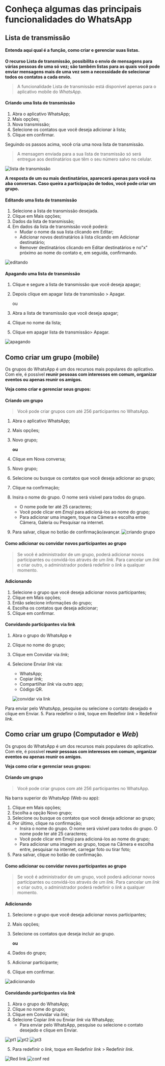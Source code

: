 # Conheça algumas das principais funcionalidades do WhatsApp

## Lista de transmissão

#### Entenda aqui qual é a função, como criar e gerenciar suas listas.


**O recurso Lista de transmissão, possibilita o envio de mensagens para várias pessoas de uma só vez; são também listas para as quais você pode enviar mensagens mais de uma vez sem a necessidade de selecionar todos os contatos a cada envio.**

> A funcionalidade Lista de transmissão está disponível apenas para o aplicativo mobile do _WhatsApp_.

#### Criando uma lista de transmissão 

  1. Abra o aplicativo WhatsApp;
  2. Mais opções;
  3. Nova transmissão;
  2. Selecione os contatos que você deseja adicionar à lista;
  3. Clique em confirmar.
 
Seguindo os passos acima, você cria uma nova lista de transmissão. 

> A mensagem enviada para a sua lista de transmissão só será entregue aos destinatários que têm o seu número salvo no celular. 

![lista de transmissão](https://chatguru.com.br/wp-content/uploads/2021/03/como-fazer-lista-de-transmissao-whatsapp-1024x437.jpg)
 
**A resposta de um ou mais destinatários, aparecerá apenas para você na aba conversas. Caso queira a participação de todos, você pode criar um grupo.**

#### Editando uma lista de transmissão

 1. Selecione a lista de transmissão desejada.
 2. Clique em Mais opções; 
 3. Dados da lista de transmissão;
 3. Em dados da lista de transmissão você poderá:
    - Mudar o nome da sua lista clicando em Editar;
    - Adicionar novos destinatários à lista clicando em Adicionar destinatário;
    - Remover destinatários clicando em Editar destinatários e no"x" próximo ao nome do contato e, em seguida, confirmando.

![editando](https://static.appgeek.com.br/imagens/lista-de-transmissao-whatsapp2-copiar-cke.jpg)

#### Apagando uma lista de transmissão

 1. Clique e segure a lista de transmissão que você deseja apagar;
 2. Depois clique em apagar lista de transmissão > Apagar.
 
      ou

 1. Abra a lista de transmissão que você deseja apagar;
 2. Clique no nome da lista;
 3. Clique em apagar lista de transmissão> Apagar.

![apagando](https://baratodecelular.com.br/wp-content/uploads/2021/03/como-apagar-lista-transmissao-whatsapp-3.jpg)



## Como criar um grupo (mobile)
 
Os grupos do WhatsApp é um dos recursos mais populares do aplicativo. Com ele, é possível **reunir pessoas com interesses em comum, organizar eventos ou apenas reunir os amigos.**
 
 **Veja como criar e gerenciar seus grupos:**
 

#### Criando um grupo

> Você pode criar grupos com até 256 participantes no WhatsApp.

 1. Abra o aplicativo WhatsApp;
 2. Mais opções; 
 3. Novo grupo;

    __ou__


 1. Clique em Nova conversa; 
 3. Novo grupo;
 3. Selecione ou busque os contatos que você deseja adicionar ao grupo;
 4. Clique na confirmação;
 5. Insira o nome do grupo. O nome será visível para todos do grupo.
    - O nome pode ter até 25 caracteres;
    - Você pode clicar em *Emoji* para adicioná-los ao nome do grupo;
    - Para adicionar uma imagem, toque na Câmera e escolha entre Câmera, Galeria ou Pesquisar na internet. 
 6. Para salvar, clique no botão de confirmação/avançar.
 ![criando grupo](https://www.whatsappear.com.br/wp-content/uploads/2015/10/como-criar-grupo-no-whatsapp.png)


#### Como adicionar ou convidar novos participantes ao grupo

> Se você é administrador de um grupo, poderá adicionar novos participantes ou convidá-los através de um _link_. Para cancelar um _link_ e criar outro, o administrador poderá redefinir o _link_ a qualquer momento.
 
#### Adicionando

 1. Selecione o grupo que você deseja adicionar novos participantes;
 2. Clique em Mais opções;
 3. Então selecione informações do grupo; 
 4. Escolha os contatos que deseja adicionar;   
 5. Clique em confirmar.

#### Convidando participantes via link

 1. Abra o grupo do WhatsApp e 
 2. Clique no nome do grupo;
 3. Clique em Convidar via _link_;
 4. Selecione Enviar _link_ via:
    - WhatsApp; 
    - Copiar _link_;
    - Compartilhar _link_ via outro app; 
    - Código QR.
    
    ![convidar via link](https://static.appgeek.com.br/imagens/link-para-whatsapp2-copiar-cke.jpg)
    
Para enviar pelo WhatsApp, pesquise ou selecione o contato desejado e clique em Enviar.
 5. Para redefinir o _link_, toque em Redefinir _link_ > Redefinir _link_.



## Como criar um grupo (Computador e *Web*)
 
 Os grupos do WhatsApp é um dos recursos mais populares do aplicativo. Com ele, é possível **reunir pessoas com interesses em comum, organizar eventos ou apenas reunir os amigos.**
 
 **Veja como criar e gerenciar seus grupos:**
 
#### Criando um grupo

> Você pode criar grupos com até 256 participantes no WhatsApp.

Na barra superior do WhatsApp (Web ou app):
 1. Clique em Mais opções;
 2. Escolha a opção Novo grupo;
 3. Selecione ou busque os contatos que você deseja adicionar ao grupo;
 4. Por último, clique na confirmação;
    - Insira o nome do grupo. O nome será visível para todos do grupo.
O nome pode ter até 25 caracteres;
    - Você pode clicar em Emoji para adicioná-los ao nome do grupo;
    - Para adicionar uma imagem ao grupo, toque na Câmera e escolha entre, pesquisar na internet, carregar foto ou tirar foto; 
 5. Para salvar, clique no botão de confirmação.
 

#### Como adicionar ou convidar novos participantes ao grupo
 
> Se você é administrador de um grupo, você poderá adicionar novos participantes ou convidá-los através de um _link_. Para cancelar um _link_ e criar outro, o administrador poderá redefinir o _link_ a qualquer momento.
 
#### Adicionando
1. Selecione o grupo que você deseja adicionar novos participantes;
2. Mais opções; 
3. Selecione os contatos que deseja incluir ao grupo.

    **ou**


1. Dados do grupo; 
2. Adicionar participante; 
3. Clique em confirmar.
 
![adicionando](https://s2.glbimg.com/7z_WubF9pIEz3_CJDQfG6luSpM8=/0x0:996x584/984x0/smart/filters:strip_icc()/i.s3.glbimg.com/v1/AUTH_08fbf48bc0524877943fe86e43087e7a/internal_photos/bs/2018/W/t/UuDqLORKaC72GbyFv58Q/whats2.jpg)
 
#### Convidando participantes via _link_
 
1. Abra o grupo do WhatsApp; 
2. Clique no nome do grupo;
3. Clique em Convidar via _link_;
4. Selecione Copiar _link_ ou Enviar _link_ via WhatsApp;
   - Para enviar pelo WhatsApp, pesquise ou selecione o contato desejado e clique em Enviar.


 ![pt1](https://s2.glbimg.com/OXhhtCuEFv47gY37mCCDr2EOGnA=/0x0:695x391/984x0/smart/filters:strip_icc()/i.s3.glbimg.com/v1/AUTH_08fbf48bc0524877943fe86e43087e7a/internal_photos/bs/2021/x/r/FZZV7gRry1TxxnZ7gglw/passo-1.jpg)
 ![pt2](https://s2.glbimg.com/gRYYXzWxJdufJwMyGgYwXNJ8GNk=/0x0:695x358/984x0/smart/filters:strip_icc()/i.s3.glbimg.com/v1/AUTH_08fbf48bc0524877943fe86e43087e7a/internal_photos/bs/2021/b/B/rqYGAaSA2DJLqdtvqP1w/passo-2.jpg)
 ![pt3](https://s2.glbimg.com/pDIvmQYdqb5P2izGfHIaAUxAz1s=/0x0:695x395/984x0/smart/filters:strip_icc()/i.s3.glbimg.com/v1/AUTH_08fbf48bc0524877943fe86e43087e7a/internal_photos/bs/2021/q/R/r71yDAReKgVdDFG9k0Kg/passo-3.jpg)
 
 5. Para redefinir o _link_, toque em Redefinir _link_ > Redefinir _link_.
 
![Red link](https://s2.glbimg.com/l9pTevXPs7r_W4nDoPYdtbCDDrc=/0x0:695x410/984x0/smart/filters:strip_icc()/i.s3.glbimg.com/v1/AUTH_08fbf48bc0524877943fe86e43087e7a/internal_photos/bs/2021/X/i/GQZ21iTPACxPJRq9pPjw/passo-1.jpg)
![conf red](https://s2.glbimg.com/1gTUOLtygvM-5M4a-Slqqq-EJOM=/0x0:695x341/984x0/smart/filters:strip_icc()/i.s3.glbimg.com/v1/AUTH_08fbf48bc0524877943fe86e43087e7a/internal_photos/bs/2021/e/U/AKD4DJRTCapoYyaT2FzA/passo-2.jpg)


